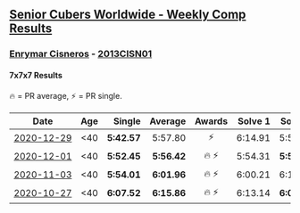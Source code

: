 <style>table {white-space: nowrap;}</style>
<link rel="stylesheet" type="text/css" href="/scw-comp/css/flags.css" />

## [Senior Cubers Worldwide - Weekly Comp Results](/scw-comp/results/)
### [Enrymar Cisneros](README.md) - [2013CISN01](https://www.worldcubeassociation.org/persons/2013CISN01?event=777)
#### 7x7x7 Results

<span style="white-space: nowrap;">🔥 = PR average</span>, <span style="white-space: nowrap;">⚡ = PR single</span>.

| Date | Age | Single | Average | Awards | Solve 1 | Solve 2 | Solve 3 | Video |
| :--: | :--: | --: | --: | :--: | --: | --: | --: | :-- |
| [2020-12-29](../../results/2020-12-29/777.md) | <40 | **5:42.57** | 5:57.80 | ⚡ | 6:14.91 | 5:55.91 | **5:42.57** | [Desktop](https://www.facebook.com/events/1086076581855919/permalink/1089724451491132) / [Mobile](https://m.facebook.com/events/1086076581855919?view=permalink&id=1089724451491132) |
| [2020-12-01](../../results/2020-12-01/777.md) | <40 | **5:52.45** | **5:56.42** | 🔥 ⚡ | 5:54.31 | **5:52.45** | 6:02.51 | [Desktop](https://www.facebook.com/events/1067911153659963/permalink/1071572646627147) / [Mobile](https://m.facebook.com/events/1067911153659963?view=permalink&id=1071572646627147) |
| [2020-11-03](../../results/2020-11-03/777.md) | <40 | **5:54.01** | **6:01.96** | 🔥 ⚡ | 6:00.21 | 6:11.66 | **5:54.01** | [Desktop](https://www.facebook.com/events/391709741873523/permalink/397188897992274) / [Mobile](https://m.facebook.com/events/391709741873523?view=permalink&id=397188897992274) |
| [2020-10-27](../../results/2020-10-27/777.md) | <40 | **6:07.52** | **6:15.86** | 🔥 ⚡ | 6:13.14 | **6:07.52** | 6:26.91 | [Desktop](https://www.facebook.com/events/1621959871298390/permalink/1628775600616817) / [Mobile](https://m.facebook.com/events/1621959871298390?view=permalink&id=1628775600616817) |


<!-- Global site tag (gtag.js) - Google Analytics -->
<script async src="https://www.googletagmanager.com/gtag/js?id=UA-86348435-3"></script>
<script>window.dataLayer = window.dataLayer || []; function gtag() {dataLayer.push(arguments);} gtag('js', new Date()); gtag('config', 'UA-86348435-3');</script>
